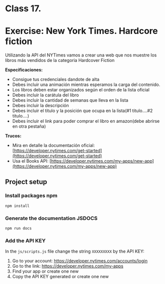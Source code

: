 # Class 17.

# Exercise: New York Times. Hardcore fiction

Utilizando la API del NYTimes vamos a crear una web que nos muestre los libros más vendidos de la categoria
Hardcover Fiction

**Especificaciones:**

-   Consigue tus credenciales dandote de alta
-   Debes incluir una animación mientras esperamos la carga del contenido.
-   Los libros deben estar organizados según el orden de la lista oficial
-   Debes incluir la carátula del libro
-   Debes incluir la cantidad de semanas que lleva en la lista
-   Debes incluir la descripción
-   Debes incluir el titulo y la posición que ocupa en la lista(#1 titulo....#2 titulo....)
-   Debes incluir el link para poder comprar el libro en amazon(debe abrirse en otra pestaña)

**Trucos:**

-   Mira en detalle la documentación oficial:
    [https://developer.nytimes.com/get-started](https://developer.nytimes.com/get-started)
-   Usa el Books API:
    [https://developer.nytimes.com/my-apps/new-app](https://developer.nytimes.com/my-apps/new-app)

## Project setup

### Install packages npm

```
npm install
```

### Generate the documentation JSDOCS

```
npm run docs
```

### Add the API KEY

In the `js/scripts.js` file change the string `XXXXXXXXX` by the API KEY:

1. Go to your account: https://developer.nytimes.com/accounts/login
2. Go to the link: https://developer.nytimes.com/my-apps
3. Find your app or create one new
4. Copy the API KEY generated or create one new
